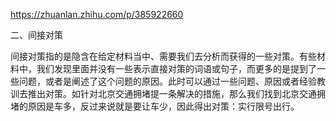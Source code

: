 https://zhuanlan.zhihu.com/p/385922660

二、间接对策

间接对策指的是隐含在给定材料当中、需要我们去分析而获得的一些对策。有些材料中，我们发现里面并没有一些表示直接对策的词语或句子，而更多的是提到了一些问题，或者是阐述了这个问题的原因。此时可以通过一些问题、原因或者经验教训去推出对策。如针对北京交通拥堵提一条解决的措施，那么我们找到北京交通拥堵的原因是车多，反过来说就是要让车少，因此得出对策：实行限号出行。
